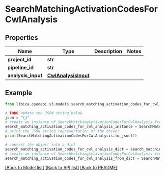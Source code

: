 # SearchMatchingActivationCodesForCwlAnalysis


## Properties

Name | Type | Description | Notes
------------ | ------------- | ------------- | -------------
**project_id** | **str** |  | 
**pipeline_id** | **str** |  | 
**analysis_input** | [**CwlAnalysisInput**](CwlAnalysisInput.md) |  | 

## Example

```python
from libica.openapi.v3.models.search_matching_activation_codes_for_cwl_analysis import SearchMatchingActivationCodesForCwlAnalysis

# TODO update the JSON string below
json = "{}"
# create an instance of SearchMatchingActivationCodesForCwlAnalysis from a JSON string
search_matching_activation_codes_for_cwl_analysis_instance = SearchMatchingActivationCodesForCwlAnalysis.from_json(json)
# print the JSON string representation of the object
print(SearchMatchingActivationCodesForCwlAnalysis.to_json())

# convert the object into a dict
search_matching_activation_codes_for_cwl_analysis_dict = search_matching_activation_codes_for_cwl_analysis_instance.to_dict()
# create an instance of SearchMatchingActivationCodesForCwlAnalysis from a dict
search_matching_activation_codes_for_cwl_analysis_from_dict = SearchMatchingActivationCodesForCwlAnalysis.from_dict(search_matching_activation_codes_for_cwl_analysis_dict)
```
[[Back to Model list]](../README.md#documentation-for-models) [[Back to API list]](../README.md#documentation-for-api-endpoints) [[Back to README]](../README.md)


